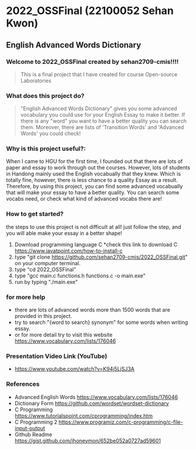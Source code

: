 # 2022_OSSFinal (22100052 Sehan Kwon)
## English Advanced Words Dictionary

### Welcome to 2022_OSSFinal created by sehan2709-cmis!!!!
> This is a final project that I have created for course Open-source Laboratories


### What does this project do?
> "English Advanced Words Dictionary" gives you some advanced vocabulary you could use for your English Essay to make it better.
> If there is any "word" you want to have a better quality you can search them.
> Moreover, there are lists of 'Transition Words' and 'Advanced Words' you could check!

### Why is this project useful?:
  When I came to HGU for the first time, I founded out that there are lots of paper and essay to work through out the courses.
  However, lots of students in Handong mainly used the English vocabually that they knew.
  Which is totally fine, however, there is less chance to a quality Essay as a result.
  Therefore, by using this project, you can find some advanced vocabually that will make your essay to have a better quality.
  You can search some vocabs need, or check what kind of advanced vocabs there are!

### How to get started?
the steps to use this project is not difficult at all!
just follow the step, and you will able make your essay in a better shape!
  1. Download programming language C
        *check this link to download C <https://www.javatpoint.com/how-to-install-c>
  2. type "git clone https://github.com/sehan2709-cmis/2022_OSSFinal.git" on your computer terminal.
  3. type "cd 2022_OSSFinal"
  4. type "gcc main.c functions.h functions.c -o main.exe"
  5. run by typing "./main.exe"
 
 ### for more help
 * there are lots of advanced words more than 1500 words that are provided in this project.
 * try to search "{word to search} synonym" for some words when writing essay.
 * or for more detail try to visit this website <https://www.vocabulary.com/lists/176046>

### Presentation Video Link (YouTube)
  * <https://www.youtube.com/watch?v=K94j5LjSJ3A>

### References
* Advanced English Words <https://www.vocabulary.com/lists/176046>
* Dictionary Form <https://github.com/wordset/wordset-dictionary>
* C Programming <https://www.tutorialspoint.com/cprogramming/index.htm>
* C Programming 2 <https://www.programiz.com/c-programming/c-file-input-output>
* Github Readme <https://gist.github.com/ihoneymon/652be052a0727ad59601>
